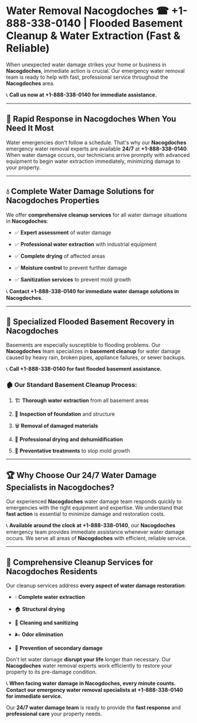# Water Removal Nacogdoches ☎ +1-888-338-0140 | Flooded Basement Cleanup & Water Extraction (Fast & Reliable)

When unexpected water damage strikes your home or business in **Nacogdoches**, immediate action is crucial. Our emergency water removal team is ready to help with fast, professional service throughout the **Nacogdoches** area. 

📞 **Call us now at +1-888-338-0140 for immediate assistance.**
---
## 🚀 Rapid Response in Nacogdoches When You Need It Most
Water emergencies don't follow a schedule. That's why our **Nacogdoches** emergency water removal experts are available **24/7** at **+1-888-338-0140**. When water damage occurs, our technicians arrive promptly with advanced equipment to begin water extraction immediately, minimizing damage to your property.
---
## 💧 Complete Water Damage Solutions for Nacogdoches Properties
We offer **comprehensive cleanup services** for all water damage situations in **Nacogdoches**:
- ✅ **Expert assessment** of water damage  
- ✅ **Professional water extraction** with industrial equipment  
- ✅ **Complete drying** of affected areas  
- ✅ **Moisture control** to prevent further damage  
- ✅ **Sanitization services** to prevent mold growth  
📞 **Contact +1-888-338-0140 for immediate water damage solutions in Nacogdoches.**
---
## 🌊 Specialized Flooded Basement Recovery in Nacogdoches
Basements are especially susceptible to flooding problems. Our **Nacogdoches** team specializes in **basement cleanup** for water damage caused by heavy rain, broken pipes, appliance failures, or sewer backups. 
📞 **Call +1-888-338-0140 for fast flooded basement assistance.**
### 🏚️ Our Standard Basement Cleanup Process:
1. 🏗️ **Thorough water extraction** from all basement areas  
2. 🔎 **Inspection of foundation** and structure  
3. 🗑️ **Removal of damaged materials**  
4. 💨 **Professional drying and dehumidification**  
5. 🚫 **Preventative treatments** to stop mold growth  
---
## 🏆 Why Choose Our 24/7 Water Damage Specialists in Nacogdoches?
Our experienced **Nacogdoches** water damage team responds quickly to emergencies with the right equipment and expertise. We understand that **fast action** is essential to minimize damage and restoration costs.
📞 **Available around the clock at +1-888-338-0140**, our **Nacogdoches** emergency team provides immediate assistance whenever water damage occurs. We serve all areas of **Nacogdoches** with efficient, reliable service.
---
## 🧹 Comprehensive Cleanup Services for Nacogdoches Residents
Our cleanup services address **every aspect of water damage restoration**:
- 💧 **Complete water extraction**  
- 🏠 **Structural drying**  
- 🧼 **Cleaning and sanitizing**  
- 🌬️ **Odor elimination**  
- 🚫 **Prevention of secondary damage**  
Don't let water damage **disrupt your life** longer than necessary. Our **Nacogdoches** water removal experts work efficiently to restore your property to its pre-damage condition.
📞 **When facing water damage in Nacogdoches, every minute counts. Contact our emergency water removal specialists at +1-888-338-0140 for immediate service.**
Our **24/7 water damage team** is ready to provide the **fast response** and **professional care** your property needs.
